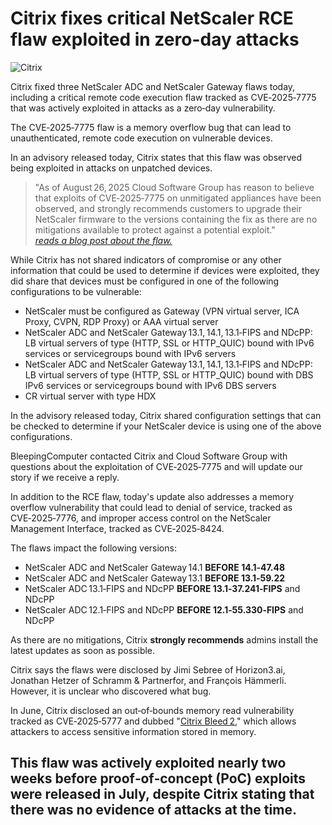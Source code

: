 # Citrix fixes critical NetScaler RCE flaw exploited in zero-day attacks

![Citrix](https://www.bleepstatic.com/content/hl-images/2023/07/20/Citrix-headpic.jpg)

Citrix fixed three NetScaler ADC and NetScaler Gateway flaws today, including a critical remote code execution flaw tracked as CVE‑2025‑7775 that was actively exploited in attacks as a zero‑day vulnerability.

The CVE‑2025‑7775 flaw is a memory overflow bug that can lead to unauthenticated, remote code execution on vulnerable devices.

In an advisory released today, Citrix states that this flaw was observed being exploited in attacks on unpatched devices.

> "As of August 26, 2025 Cloud Software Group has reason to believe that exploits of CVE‑2025‑7775 on unmitigated appliances have been observed, and strongly recommends customers to upgrade their NetScaler firmware to the versions containing the fix as there are no mitigations available to protect against a potential exploit."  
> *[reads a blog post about the flaw.](https://support.citrix.com/support-home/kbsearch/article?articleNumber=CTX694938)*

While Citrix has not shared indicators of compromise or any other information that could be used to determine if devices were exploited, they did share that devices must be configured in one of the following configurations to be vulnerable:

* NetScaler must be configured as Gateway (VPN virtual server, ICA Proxy, CVPN, RDP Proxy) or AAA virtual server  
* NetScaler ADC and NetScaler Gateway 13.1, 14.1, 13.1‑FIPS and NDcPP: LB virtual servers of type (HTTP, SSL or HTTP_QUIC) bound with IPv6 services or servicegroups bound with IPv6 servers  
* NetScaler ADC and NetScaler Gateway 13.1, 14.1, 13.1‑FIPS and NDcPP: LB virtual servers of type (HTTP, SSL or HTTP_QUIC) bound with DBS IPv6 services or servicegroups bound with IPv6 DBS servers  
* CR virtual server with type HDX  

In the advisory released today, Citrix shared configuration settings that can be checked to determine if your NetScaler device is using one of the above configurations.

BleepingComputer contacted Citrix and Cloud Software Group with questions about the exploitation of CVE‑2025‑7775 and will update our story if we receive a reply.

In addition to the RCE flaw, today's update also addresses a memory overflow vulnerability that could lead to denial of service, tracked as CVE‑2025‑7776, and improper access control on the NetScaler Management Interface, tracked as CVE‑2025‑8424.

The flaws impact the following versions:

* NetScaler ADC and NetScaler Gateway 14.1 **BEFORE 14.1‑47.48**  
* NetScaler ADC and NetScaler Gateway 13.1 **BEFORE 13.1‑59.22**  
* NetScaler ADC 13.1‑FIPS and NDcPP **BEFORE 13.1‑37.241‑FIPS** and NDcPP  
* NetScaler ADC 12.1‑FIPS and NDcPP **BEFORE 12.1‑55.330‑FIPS** and NDcPP  

As there are no mitigations, Citrix **strongly recommends** admins install the latest updates as soon as possible.

Citrix says the flaws were disclosed by Jimi Sebree of Horizon3.ai, Jonathan Hetzer of Schramm & Partnerfor, and François Hämmerli. However, it is unclear who discovered what bug.

In June, Citrix disclosed an out‑of‑bounds memory read vulnerability tracked as CVE‑2025‑5777 and dubbed "[Citrix Bleed 2](https://www.bleepingcomputer.com/news/security/new-citrixbleed-2-netscaler-flaw-let-hackers-hijack-sessions/)," which allows attackers to access sensitive information stored in memory.

This flaw was **actively exploited nearly two weeks** before proof‑of‑concept (PoC) exploits were released in July, despite Citrix stating that there was no evidence of attacks at the time.  
---